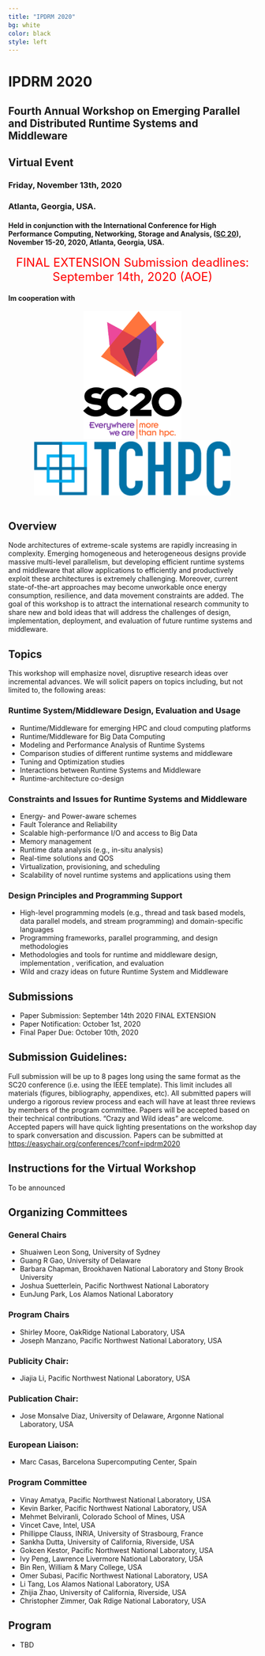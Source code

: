 ```yaml
---
title: "IPDRM 2020"
bg: white
color: black
style: left
---
```


# IPDRM 2020

<div style="text-align:center;">
  <span class="fa-stack subtlecircle" style="font-size:64px; background:rgba(0,128,0,0.1)">
    <i class="fa fa-circle fa-stack-2x text-white"></i>
    <i class="fa fa-server fa-stack-1x text-green"></i>
  </span>
</div>

## Fourth Annual Workshop on Emerging Parallel and Distributed Runtime Systems and Middleware
## Virtual Event
### Friday, November 13th, 2020
### Atlanta, Georgia, USA.

#### Held in conjunction with the International Conference for High Performance Computing, Networking, Storage and Analysis, ([SC 20](https://sc20.supercomputing.org/)), November 15-20, 2020, Atlanta, Georgia, USA.

<div style="text-align:center;">
  <p>
  <font style="color:red;font-size:18pt;font-face:bold;">
  FINAL EXTENSION Submission deadlines: September 14th, 2020 (AOE)
  </font>
  </p>
</div>

#### Im cooperation with

<div style="text-align:center;">
  <a href="https://sc20.supercomputing.org/" target="_blank"><img width="200" src="img/customLogo1.png"/></a>
  <a href="https://tc.computer.org/tchpc/" target="_blank"><img width="400" src="img/tchpc_logo_cmyk.png"/></a>
  <br><br>
</div>


## Overview

Node architectures of extreme-scale systems are rapidly increasing in complexity. Emerging homogeneous and heterogeneous designs provide massive multi-level parallelism, but developing efficient runtime systems and middleware that allow applications to efficiently and productively exploit these architectures is extremely challenging.  Moreover, current state-of-the-art approaches may become unworkable once energy consumption, resilience, and data movement constraints are added. The goal of this workshop is to attract the international research community to share new and bold ideas that will address the challenges of design, implementation, deployment, and evaluation of future runtime systems and middleware.

## Topics

This workshop will emphasize novel, disruptive research ideas over incremental advances. We will solicit papers on topics including, but not limited to, the following areas:

### Runtime System/Middleware Design, Evaluation and Usage
* Runtime/Middleware for emerging HPC and cloud computing platforms
* Runtime/Middleware for Big Data Computing
* Modeling and Performance Analysis of Runtime Systems
* Comparison studies of different runtime systems and middleware
* Tuning and Optimization studies
* Interactions between Runtime Systems and Middleware
* Runtime-architecture co-design

### Constraints and Issues for Runtime Systems and Middleware
* Energy- and Power-aware schemes
* Fault Tolerance and Reliability
* Scalable high-performance I/O and access to Big Data
* Memory management
* Runtime data analysis (e.g., in-situ analysis)
* Real-time solutions and QOS
* Virtualization, provisioning, and scheduling
* Scalability of novel runtime systems and applications using them

### Design Principles and Programming Support
* High-level programming models (e.g., thread and task based models, data parallel models, and stream programming) and domain-specific languages
* Programming frameworks, parallel programming, and design methodologies
* Methodologies and tools for runtime and middleware design, implementation , verification, and evaluation
* Wild and crazy ideas on future Runtime System and Middleware

## Submissions

* Paper Submission: September 14th 2020 FINAL EXTENSION
* Paper Notification: October 1st, 2020
* Final Paper Due: October 10th, 2020

## Submission Guidelines:

Full submission will be up to 8 pages long using the same format as the SC20
conference (i.e. using the IEEE template). This limit includes all materials
(figures, bibliography, appendixes, etc).  All submitted 
papers will undergo a rigorous review process and each will have at least 
three reviews by members of the program committee. Papers will be accepted 
based on their technical contributions. “Crazy and Wild ideas” are welcome. 
Accepted papers will have quick lighting presentations on the workshop day 
to spark conversation and discussion. Papers can be submitted at 
<a href="https://easychair.org/conferences/?conf=ipdrm2020" target="__blank">https://easychair.org/conferences/?conf=ipdrm2020</a>

## Instructions for the Virtual Workshop

To be announced

## Organizing Committees

### General Chairs

* Shuaiwen Leon Song, University of Sydney
* Guang R Gao, University of Delaware
* Barbara Chapman, Brookhaven National Laboratory and Stony Brook University
* Joshua Suetterlein, Pacific Northwest National Laboratory
* EunJung Park, Los Alamos National Laboratory 

### Program Chairs

* Shirley Moore, OakRidge National Laboratory, USA
* Joseph Manzano, Pacific Northwest National Laboratory, USA

### Publicity Chair:

* Jiajia Li, Pacific Northwest National Laboratory, USA

### Publication Chair:

* Jose Monsalve Diaz, University of Delaware, Argonne National Laboratory, USA

### European Liaison:

* Marc Casas, Barcelona Supercomputing Center, Spain

### Program Committee


* Vinay Amatya, Pacific Northwest National Laboratory, USA
* Kevin Barker, Pacific Northwest National Laboratory, USA
* Mehmet Belviranli, Colorado School of Mines, USA
* Vincet Cave, Intel, USA
* Phillippe Clauss, INRIA, University of Strasbourg, France
* Sankha Dutta, University of California, Riverside, USA
* Gokcen Kestor, Pacific Northwest National Laboratory, USA
* Ivy Peng, Lawrence Livermore National Laboratory, USA
* Bin Ren, William & Mary College, USA
* Omer Subasi, Pacific Northwest National Laboratory, USA
* Li Tang, Los Alamos National Laboratory, USA
* Zhijia Zhao, University of California, Riverside, USA
* Christopher Zimmer, Oak Rdige National Laboratory, USA


## Program
* TBD
